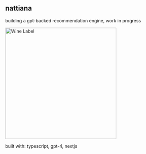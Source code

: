 ## nattiana

building a gpt-backed recommendation engine, work in progress

<img src="https://i.imgur.com/VcQno7v.jpeg" alt="Wine Label" width="350">

built with: typescript, gpt-4, nextjs
